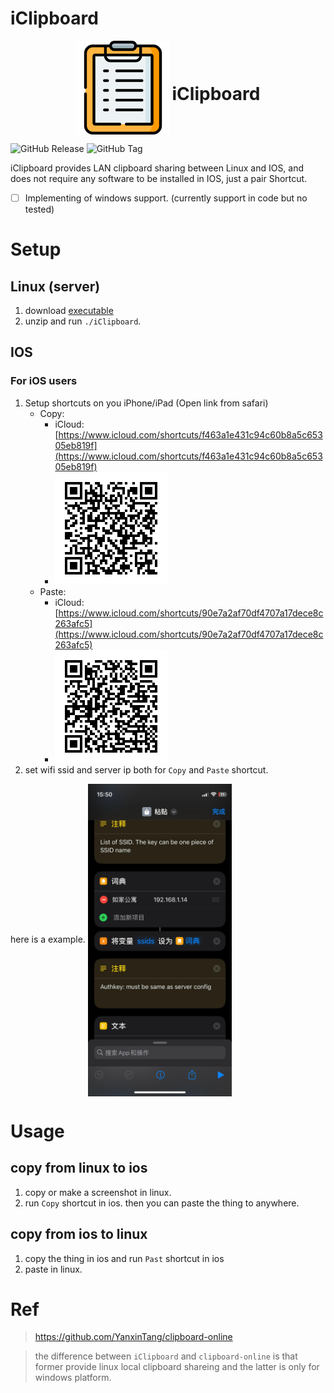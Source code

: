 # iClipboard

<div align="center">
  <img src="https://raw.githubusercontent.com/Sologala/iClipboard/master/resources/clipboard.png" height = "150" style="display: inline-block; vertical-align: middle;">
  <h1 style="display: inline-block; vertical-align: middle;">iClipboard</h1>
</div>

![GitHub Release](https://img.shields.io/github/v/release/Sologala/iClipboard) 
![GitHub Tag](https://img.shields.io/github/v/tag/Sologala/iClipboard)

iClipboard provides LAN clipboard sharing between Linux and IOS, and does not require any software to be installed in IOS, just a pair Shortcut.


- [ ] Implementing of windows support. (currently support in code but no tested)

# Setup
## Linux (server)

1. download [executable](https://github.com/Sologala/iClipboard/releases) 
2. unzip and run `./iClipboard`. 


## IOS
### For iOS users

1. Setup shortcuts on you iPhone/iPad (Open link from safari)
    - Copy:
      - iCloud: [https://www.icloud.com/shortcuts/f463a1e431c94c60b8a5c65305eb819f](https://www.icloud.com/shortcuts/f463a1e431c94c60b8a5c65305eb819f)
      - ![Copy](./resources/copy.png)
    - Paste:
      - iCloud: [https://www.icloud.com/shortcuts/90e7a2af70df4707a17dece8c263afc5](https://www.icloud.com/shortcuts/90e7a2af70df4707a17dece8c263afc5)
      - ![Paste](./resources/paste.png)
2. set wifi ssid and server ip both for `Copy` and `Paste` shortcut.

here is a example.
<img src="./resources/ios.jpg" height = "500" alt="图片名称" align=center />

# Usage
## copy from linux to ios

1. copy or make a screenshot in linux.
2. run `Copy` shortcut in ios. then you can paste the thing to anywhere.

## copy from ios to linux
1. copy the thing in ios and run `Past` shortcut in ios
2. paste in linux.


# Ref
> https://github.com/YanxinTang/clipboard-online

> the difference between `iClipboard` and `clipboard-online` is that former provide linux local clipboard shareing and the latter is only for windows platform. 


